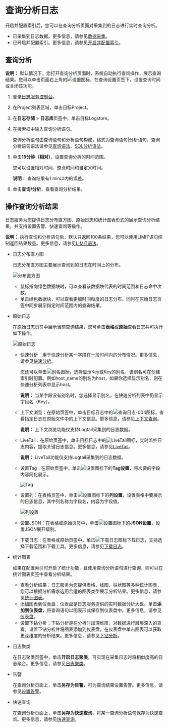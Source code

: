 # 查询分析日志

开启并配置索引后，您可以在查询分析页面对采集到的日志进行实时查询分析。

-   已采集到日志数据。更多信息，请参见[数据采集](/cn.zh-CN/数据采集/采集方式.md)。
-   已开启并配置索引。更多信息，请参见[开启并配置索引](/cn.zh-CN/查询与分析/开启并配置索引.md)。

## 查询分析

**说明：** 默认情况下，您打开查询分析页面时，系统自动执行查询操作，展示查询结果。您可以单击页面右上角的![设置](https://static-aliyun-doc.oss-accelerate.aliyuncs.com/assets/img/zh-CN/4860572061/p173597.png)图标，在查询设置页签下，设置查询时间或关闭该功能。

1.  登录[日志服务控制台](https://sls.console.aliyun.com)。

2.  在Project列表区域，单击目标Project。

3.  在**日志存储** \> **日志库**页签中，单击目标Logstore。

4.  在搜索框中输入查询分析语句。

    查询分析语句由查询语句和分析语句构成，格式为查询语句\|分析语句，查询分析语句语法请参见[查询语法](/cn.zh-CN/查询与分析/查询语法与功能/查询语法.md)、[SQL分析语法](/cn.zh-CN/查询与分析/SQL分析语法与功能/通用聚合函数.md)。

5.  单击**15分钟（相对）**，设置查询分析的时间范围。

    您可以设置相对时间、整点时间和自定义时间。

    **说明：** 查询结果有1 min以内的误差。

6.  单击**查询/分析**，查看查询分析结果。


## 操作查询分析结果

日志服务为您提供日志分布直方图、原始日志和统计图表形式的展示查询分析结果，并支持设置告警、快速查询等操作。

**说明：** 执行查询和分析语句后，默认只返回100条结果，您可以使用LIMIT语句控制返回结果数量。更多信息，请参见[LIMIT语法](/cn.zh-CN/查询与分析/SQL分析语法与功能/LIMIT语法.md)。

-   日志分布直方图

    日志分布直方图主要展示查询到的日志在时间上的分布。

    ![分布直方图](https://static-aliyun-doc.oss-accelerate.aliyuncs.com/assets/img/zh-CN/4387673061/p12708.png)

    -   鼠标指向绿色数据块时，可以查看该数据块代表的时间范围和日志命中次数。
    -   单击绿色数据块，可以查看更细时间粒度的日志分布，同时在原始日志页签中同步展示指定时间范围内的查询结果。
-   原始日志

    在原始日志页签中展示当前查询结果，您可单击**表格**或**原始**查看日志并可执行如下操作。

    ![原始日志](https://static-aliyun-doc.oss-accelerate.aliyuncs.com/assets/img/zh-CN/0312333061/p173541.png)

    -   快速分析：用于快速分析某一字段在一段时间内的分布情况。更多信息，请参见[快速分析](/cn.zh-CN/查询与分析/查询语法与功能/快速分析.md)。

        您还可以单击![别名](https://static-aliyun-doc.oss-accelerate.aliyuncs.com/assets/img/zh-CN/0312333061/p175365.png)图标，选择显示Key或Key的别名，该别名可在创建索引时配置。例如host\_name的别名为host，如果你选择显示别名，则在快速分析列表中显示host。

        **说明：** 当某字段没有别名时，您选择显示别名，在快速分析列表中仍显示字段名（Key）。

    -   上下文浏览：在原始页签中，单击目标日志中的![查询日志-004](https://static-aliyun-doc.oss-accelerate.aliyuncs.com/assets/img/zh-CN/4040559951/p103516.png)图标，查看指定日志在原始文件中的上下文信息。更多信息，请参见[上下文查询](/cn.zh-CN/查询与分析/查询语法与功能/上下文查询.md)。

        **说明：** 上下文浏览功能仅支持Logtail采集到的日志数据。

    -   LiveTail：在原始页签中，单击目标日志中的![LiveTail](https://static-aliyun-doc.oss-accelerate.aliyuncs.com/assets/img/zh-CN/5860572061/p173224.png)图标，实时监控日志内容，提取关键日志信息。更多信息，请参见[LiveTail](/cn.zh-CN/查询与分析/查询语法与功能/LiveTail.md)。

        **说明：** LiveTail功能仅支持Logtail采集到的日志数据。

    -   设置Tag：在原始页签中，单击![设置](https://static-aliyun-doc.oss-accelerate.aliyuncs.com/assets/img/zh-CN/4860572061/p173597.png)图标下的**Tag设置**，将次要的字段内容简化展示。

        ![Tag](https://static-aliyun-doc.oss-accelerate.aliyuncs.com/assets/img/zh-CN/1312333061/p173605.png)

    -   设置列：在表格页签中，单击![设置](https://static-aliyun-doc.oss-accelerate.aliyuncs.com/assets/img/zh-CN/4860572061/p173597.png)图标下的**列设置**，设置表格中要展示的日志信息，其中列名称为字段名，内容为字段值。

        ![列设置](https://static-aliyun-doc.oss-accelerate.aliyuncs.com/assets/img/zh-CN/5860572061/p12709.png)

    -   设置JSON：在表格或原始页签中，单击![设置](https://static-aliyun-doc.oss-accelerate.aliyuncs.com/assets/img/zh-CN/4860572061/p173597.png)图标下的**JSON设置**，设置JSON展开级别。
    -   下载日志：在表格或原始页签中，单击![下载日志](https://static-aliyun-doc.oss-accelerate.aliyuncs.com/assets/img/zh-CN/5860572061/p103211.png)图标下载日志，支持选择下载范围和下载工具。更多信息，请参见[下载日志](/cn.zh-CN/查询与分析/下载日志.md)。
-   统计图表

    如果在配置索引时开启了统计功能，且使用查询分析语句进行查询，则可以在统计图表页签中查看分析结果。

    -   查看分析结果：日志服务为您提供表格、线图、柱状图等多种统计图表，您可以根据分析需求选用合适的图表类型展示分析结果。更多信息，请参见[统计图表](/cn.zh-CN/可视化与告警/统计图表/图表说明.md)。
    -   添加图表到仪表盘：仪表盘是日志服务提供的实时数据分析大盘。单击**添加到仪表盘**，将查询语句以图表形式保存到仪表盘中。更多信息，请参见[仪表盘](/cn.zh-CN/可视化与告警/仪表盘/创建仪表盘.md)。
    -   设置下钻分析：下钻分析是在分析时加深维度，对数据进行层层深入的查看。设置下钻分析并将图表添加到仪表盘，在仪表盘中单击图表可以获取更深维度的分析结果。更多信息，请参见[下钻分析](/cn.zh-CN/可视化与告警/仪表盘/下钻分析.md)。
-   日志聚类

    在日志聚类页签中，单击**开启日志聚类**，可实现在采集日志时将相似度高的日志聚合。更多信息，请参见[日志聚类](/cn.zh-CN/查询与分析/查询语法与功能/日志聚类.md)。

-   告警

    在查询分析页面上，单击**另存为告警**，可为查询结果设置告警。更多信息，请参见[设置告警](/cn.zh-CN/可视化与告警/告警/设置告警.md)。

-   快速查询

    在查询分析页面上，单击**另存为快速查询**，将某一查询分析语句保存为快速查询。更多信息，请参见[快速查询](/cn.zh-CN/查询与分析/查询语法与功能/快速查询.md)。


